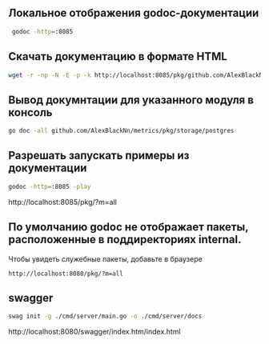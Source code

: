 ##  Локальное отображения godoc-документации 
```bash
 godoc -http=:8085
```

##  Скачать документацию в формате HTML
```bash
wget -r -np -N -E -p -k http://localhost:8085/pkg/github.com/AlexBlackNn/metrics/
```

##  Вывод докумнтации для указанного модуля в консоль
```bash
go doc -all github.com/AlexBlackNn/metrics/pkg/storage/postgres
```

## Разрешать запускать примеры из документации
```bash
godoc -http=:8085 -play
```
http://localhost:8085/pkg/?m=all
## По умолчанию godoc не отображает пакеты, расположенные в поддиректориях internal. 
Чтобы увидеть служебные пакеты, добавьте в браузере 
```
http://localhost:8080/pkg/?m=all
```

## swagger
```bash
swag init -g ./cmd/server/main.go -o ./cmd/server/docs
```

http://localhost:8080/swagger/index.htm/index.html